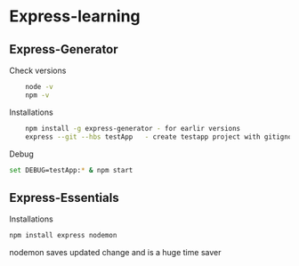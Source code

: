 # Express-learning

## Express-Generator

Check versions
```bash
    node -v
    npm -v

```


Installations
```bash
    npm install -g express-generator - for earlir versions
    express --git --hbs testApp   - create testapp project with gitignore and hbs

```


Debug
```bash
set DEBUG=testApp:* & npm start
```


## Express-Essentials


Installations

```bash
npm install express nodemon
```

nodemon saves updated change and is a huge time saver

